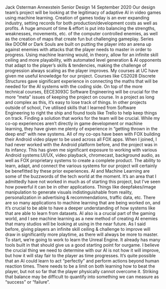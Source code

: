 Jack Osterman
Annexstein
Senior Design
14 September 2020
Our design team’s project will be looking at the legitimacy of adaptive AI in video games using machine learning. Creation of games today is an ever expanding industry, setting records for both production/development costs as well as profits. A huge amount of time & effort is put into balancing the strengths, weaknesses, movements, etc. of the computer controlled enemies, as well as the creation of maps that create fun but challenging gameplay. Series like DOOM or Dark Souls are built on putting the player into an arena up against enemies with attacks that the player needs to master in order to progress. Using machine learning would, in theory, allow for an infinite skill ceiling and more playability, with automated level generation & AI opponents that adapt to the player’s skills & tendencies, making the challenge of progression always scaling as the player improves.
My courses at UC have given me useful knowledge for our project. Courses like CS2028 Discrete Structures gave significant experience in connecting the maths that will be needed for the AI systems with the coding side. On top of the more technical courses, EECE3093C	Software Engineering will be crucial for the more “meta” issues of keeping the project on course. In a project as long and complex as this, it’s easy to lose track of things. In other projects outside of school, I’ve utilised skills that I learned from Software Engineering to right the ship and found tools like Trello to help keep things on track. Finding a solution that works for the team will be crucial.
While my co-op experiences aren’t directly in game development or machine learning, they have given me plenty of experience in “getting thrown in the deep end” with new systems. All of my co-ops have been with FOX building their Android video player to be used across all FOX apps. When I joined, I had never worked with the Android platform before, and the project was in its infancy. This has given me significant exposure to working with various Android systems:UI/UX, video playback, chromecast, background audio, as well as FOX proprietary systems to create a complete product. The ability to learn, adapt, and connect the various systems for our project will certainly be benefitted by these prior experiences.
AI and Machine Learning are some of the buzzwords of the tech world at the moment. It’s an area that I admittedly have not worked in much as of starting this project, but I’ve seen how powerful it can be in other applications. Things like deepfakes/image manipulation to generate visuals indistinguishable from reality, personalization in advertising & recommendations, traffic data, etc. There are so many applications to machine learning that are being worked on, and it’s crucial to be able to have a deeper understanding of how systems like that are able to learn from datasets. AI also is a crucial part of the gaming world, and I see machine learning as a new method of creating AI enemies that many studios will be looking at using in the near future. As I said before, giving players an infinite skill ceiling & challenge to improve will draw in significantly more playtime, as there will always be more to master.
To start, we’re going to work to learn the Unreal Engine. It already has many tools built in that should give us a good starting point for ourgame. I believe the crucial thing we need to determine with our AI is not how it will improve, but how it will stay fair to the player as time progresses. It’s quite possible that an AI could learn to act “perfectly” and perform actions beyond human reaction times. There needs to be a limit on both learning how to beat the player, but not so far that the player physically cannot overcome it. Striking that balance may be difficult to quantify into something we can measure as “success” or “failure”.
